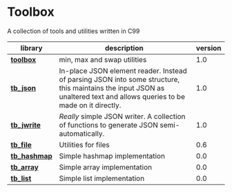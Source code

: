 # Toolbox

A collection of tools and utilities written in C99

| library | description | version
|---------|-------------|---------------
**[toolbox](toolbox.h)** | min, max and swap utilities | 1.0
**[tb_json](tb_json.h)** | In-place JSON element reader. Instead of parsing JSON into some structure, this maintains the input JSON as unaltered text and allows queries to be made on it directly. | 1.0
**[tb_jwrite](tb_jwrite.h)** | *Really* simple JSON writer. A collection of functions to generate JSON semi-automatically. | 1.0
**[tb_file](tb_file.h)** | Utilities for files | 0.6
**[tb_hashmap](tb_hashmap.h)** | Simple hashmap implementation | 0.0 
**[tb_array](tb_array.h)** | Simple array implementation | 0.0 
**[tb_list](tb_list.h)** | Simple list implementation | 0.0 
